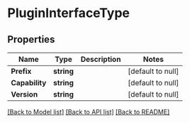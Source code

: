# PluginInterfaceType

## Properties
Name | Type | Description | Notes
------------ | ------------- | ------------- | -------------
**Prefix** | **string** |  | [default to null]
**Capability** | **string** |  | [default to null]
**Version** | **string** |  | [default to null]

[[Back to Model list]](../README.md#documentation-for-models) [[Back to API list]](../README.md#documentation-for-api-endpoints) [[Back to README]](../README.md)


